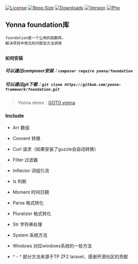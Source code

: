 [![License](https://img.shields.io/github/license/yonna-framework/foundation.svg)](https://packagist.org/packages/yonna/foundation)
[![Repo Size](https://img.shields.io/github/repo-size/yonna-framework/foundation.svg)](https://packagist.org/packages/yonna/foundation)
[![Downloads](https://img.shields.io/packagist/dm/yonna/foundation.svg)](https://packagist.org/packages/yonna/foundation)
[![Version](https://img.shields.io/github/release/yonna-framework/foundation.svg)](https://packagist.org/packages/yonna/foundation)
[![Php](https://img.shields.io/packagist/php-v/yonna/foundation.svg)](https://packagist.org/packages/yonna/foundation)

## Yonna foundation库

```
foundation是一个公用的函数库，
解决项目中常见的问题及方法调用
```

## 

#### 如何安装

##### 可以通过composer安装：`composer require yonna/foundation`

##### 可以通过git下载：`git clone https://github.com/yonna-framework/foundation.git`

> Yonna demo：[GOTO yonna](https://github.com/yonna-framework/yonna)

### Include

 * Arr 数组
 * Convent 转换
 * Curl 请求（如果安装了guzzle会自动转换）
 * Filter 过滤器
 * Inflector 词组引流
 * Is 判断
 * Moment 时间日期
 * Parse 格式转化
 * Pluralizer 格式转化
 * Str 字符串处理
 * System 系统方法
 * Windows 对应windows系统的一些方法


 * ^ - ^ 部分方法来源于TP ZF2 laravel，感谢开源社区的贡献